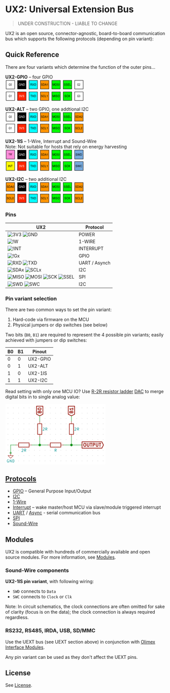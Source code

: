 # UX2: Universal Extension Bus

> UNDER CONSTRUCTION - LIABLE TO CHANGE

UX2 is an open source, connector-agnostic, board-to-board communication bus which supports the following protocols (depending on pin variant):

## Quick Reference

There are four variants which determine the function of the outer pins...

**UX2-GPIO** – four GPIO  
![UX2-GPIO](./img/ux2-gpio.png)

**UX2-ALT** – two GPIO, one addtional I2C  
![UX2-ALT](./img/ux2-alt.png)

**UX2-1IS** – 1-Wire, Interrupt and Sound-Wire  
Note: Not suitable for hosts that rely on energy harvesting  
![UX2-1IS](./img/ux2-1is.png)

**UX2-I2C** – two additional I2C  
![UX2-I2C](./img/ux2-i2c.png)

### Pins

| UX2                                                   | Protocol          |
| ----------------------------------------------------- | ----------------- |
| ![3V3](../../pin/3v3.png) ![GND](../../pin/gnd.png)   | POWER             |
| ![!W](../../pin/1w.png)                               | 1-WIRE            |
| ![!INT](../../pin/int.png)                            | INTERRUPT         |
| ![!Gx](../../pin/g.png)                               | GPIO              |
| ![RXD](../../pin/rxd.png) ![TXD](../../pin/txd.png)   | UART / Asynch     |
| ![SDAx](../../pin/sda.png) ![SCLx](../../pin/scl.png) | I2C               |
| ![MISO](../../pin/miso.png) ![MOSI](../../pin/mosi.png) ![SCK](../../pin/sck.png) ![SSEL](../../pin/ssel.png)  | SPI |
| ![SWD](../../pin/swd.png) ![SWC](../../pin/swc.png)   | I2C               |

### Pin variant selection

There are two common ways to set the pin variant:

1. Hard-code via firmware on the MCU
2. Physical jumpers or dip switches (see below)

Two bits (`B0`, `B1`) are required to represent the 4 possible pin variants; easily achieved with jumpers or dip switches:

| B0 | B1 |  Pinout  |
| -- | -- | -------- |
| 0  | 0  | UX2-GPIO |
| 0  | 1  | UX2-ALT  |
| 1  | 0  | UX2-1IS  |
| 1  | 1  | UX2-I2C  |

Read setting with only one MCU IO? Use [R-2R resistor ladder](https://www.wikiwand.com/en/Resistor_ladder#/R.E2.80.932R_resistor_ladder_network_.28digital_to_analog_conversion.29) [DAC](https://www.wikiwand.com/en/Digital-to-analog_converter) to merge digital bits in to single analog value:

![2-bit DAC using R-2R resitor ladder](./img/2-bit-dac.png)

## [Protocols](./protocols/README.md)

* [GPIO](https://www.wikiwand.com/en/General-purpose_input/output) – General Purpose Input/Output
* [I2C](./protocols/i2c/README.md)
* [1-Wire](./protocols/1wire/README.md)
* [Interrupt](https://www.wikiwand.com/en/Interrupt) – wake master/host MCU via slave/module triggered interrupt
* [UART](https://www.wikiwand.com/en/Universal_asynchronous_receiver/transmitter) / [Async](https://www.wikiwand.com/en/Asynchronous_serial_communication) - serial communication bus
* [SPI](https://www.wikiwand.com/en/Serial_Peripheral_Interface_Bus)
* [Sound-Wire](https://www.mipi.org/specifications/soundwire)

## Modules

UX2 is compatible with hundreds of commercially available and open source modules. For more information, see [Modules](./modules/README.md).

### Sound-Wire components

**UX2-1IS pin variant**, with following wiring:

* `SWD` connects to `Data`
* `SWC` connects to `Clock` or `Clk`

Note: In circuit schematics, the clock connections are often omitted for sake of clarity (focus is on the data); the clock connection is always required regardless.

### RS232, RS485, IRDA, USB, SD/MMC

Use the UEXT bus (see UEXT section above) in conjunction with [Olimex Interface Modules](https://www.olimex.com/Products/Modules/Interface/).

Any pin variant can be used as they don't affect the UEXT pins.

## License

See [License](./LICENSE).
